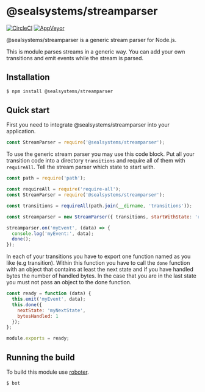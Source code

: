 # @sealsystems/streamparser

[![CircleCI](https://circleci.com/gh/sealsystems/node-streamparser.svg?style=svg)](https://circleci.com/gh/sealsystems/node-streamparser)
[![AppVeyor](https://ci.appveyor.com/api/projects/status/4rbtppfgc4cdoc98?svg=true)](https://ci.appveyor.com/project/Plossys/node-streamparser)

@sealsystems/streamparser is a generic stream parser for Node.js.

This is module parses streams in a generic way. You can add your own transitions and emit events while the stream is parsed.

## Installation

```bash
$ npm install @sealsystems/streamparser
```

## Quick start

First you need to integrate @sealsystems/streamparser into your application.

```javascript
const StreamParser = require('@sealsystems/streamparser');
```

To use the generic stream parser you may use this code block. Put all your transition code into a directory `transitions` and require all of them with `requireAll`. Tell the stream parser which state to start with.

```javascript
const path = require('path');

const requireAll = require('require-all');
const StreamParser = require('@sealsystems/streamparser');

const transitions = requireAll(path.join(__dirname, 'transitions'));

const streamparser = new StreamParser({ transitions, startWithState: 'ready' });

streamparser.on('myEvent', (data) => {
  console.log('myEvent:', data);
  done();
});
```

In each of your transitions you have to export one function named as you like (e.g transition). Within this function you have to call the `done` function with an object that contains at least the next state and if you have handled bytes the number of handled bytes. In the case that you are in the last state you must not pass an object to the done function.

```javascript
const ready = function (data) {
  this.emit('myEvent', data);
  this.done({
    nextState: 'myNextState',
    bytesHandled: 1
  });
};

module.exports = ready;
```

## Running the build

To build this module use [roboter](https://www.npmjs.com/package/roboter).

```bash
$ bot
```
